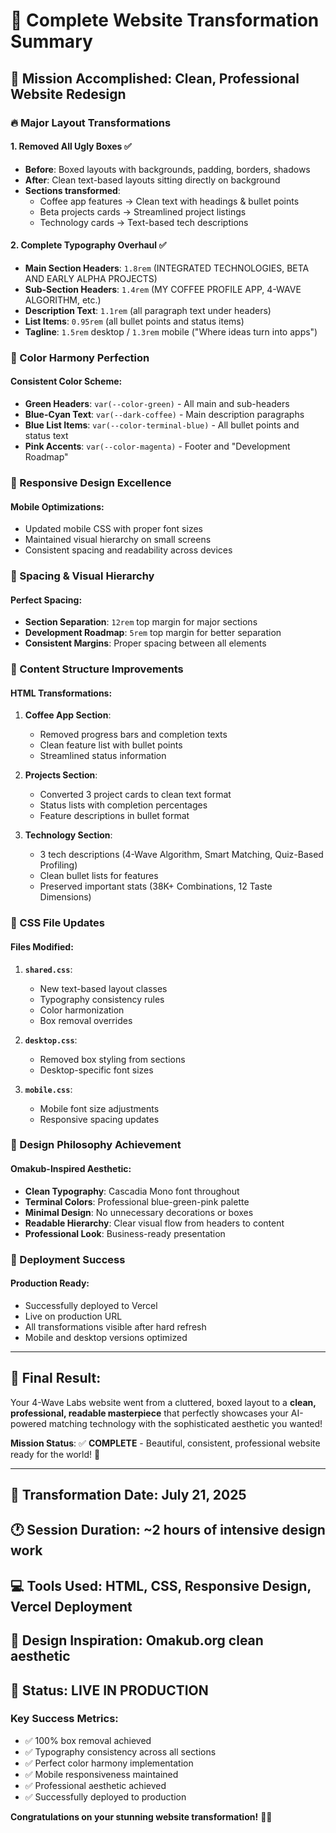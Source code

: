 # 🎉 Complete Website Transformation Summary

## 🎯 **Mission Accomplished**: Clean, Professional Website Redesign

### **🔥 Major Layout Transformations**

#### **1. Removed All Ugly Boxes** ✅
- **Before**: Boxed layouts with backgrounds, padding, borders, shadows
- **After**: Clean text-based layouts sitting directly on background
- **Sections transformed**: 
  - Coffee app features → Clean text with headings & bullet points
  - Beta projects cards → Streamlined project listings
  - Technology cards → Text-based tech descriptions

#### **2. Complete Typography Overhaul** ✅
- **Main Section Headers**: `1.8rem` (INTEGRATED TECHNOLOGIES, BETA AND EARLY ALPHA PROJECTS)
- **Sub-Section Headers**: `1.4rem` (MY COFFEE PROFILE APP, 4-WAVE ALGORITHM, etc.)
- **Description Text**: `1.1rem` (all paragraph text under headers)
- **List Items**: `0.95rem` (all bullet points and status items)
- **Tagline**: `1.5rem` desktop / `1.3rem` mobile ("Where ideas turn into apps")

### **🎨 Color Harmony Perfection**

#### **Consistent Color Scheme**:
- **Green Headers**: `var(--color-green)` - All main and sub-headers
- **Blue-Cyan Text**: `var(--dark-coffee)` - Main description paragraphs  
- **Blue List Items**: `var(--color-terminal-blue)` - All bullet points and status text
- **Pink Accents**: `var(--color-magenta)` - Footer and "Development Roadmap"

### **📱 Responsive Design Excellence**

#### **Mobile Optimizations**:
- Updated mobile CSS with proper font sizes
- Maintained visual hierarchy on small screens
- Consistent spacing and readability across devices

### **🚀 Spacing & Visual Hierarchy**

#### **Perfect Spacing**:
- **Section Separation**: `12rem` top margin for major sections
- **Development Roadmap**: `5rem` top margin for better separation
- **Consistent Margins**: Proper spacing between all elements

### **📝 Content Structure Improvements**

#### **HTML Transformations**:
1. **Coffee App Section**: 
   - Removed progress bars and completion texts
   - Clean feature list with bullet points
   - Streamlined status information

2. **Projects Section**:
   - Converted 3 project cards to clean text format
   - Status lists with completion percentages
   - Feature descriptions in bullet format

3. **Technology Section**:
   - 3 tech descriptions (4-Wave Algorithm, Smart Matching, Quiz-Based Profiling)
   - Clean bullet lists for features
   - Preserved important stats (38K+ Combinations, 12 Taste Dimensions)

### **🎯 CSS File Updates**

#### **Files Modified**:
1. **`shared.css`**: 
   - New text-based layout classes
   - Typography consistency rules
   - Color harmonization
   - Box removal overrides

2. **`desktop.css`**: 
   - Removed box styling from sections
   - Desktop-specific font sizes

3. **`mobile.css`**: 
   - Mobile font size adjustments
   - Responsive spacing updates

### **🌟 Design Philosophy Achievement**

#### **Omakub-Inspired Aesthetic**:
- **Clean Typography**: Cascadia Mono font throughout
- **Terminal Colors**: Professional blue-green-pink palette
- **Minimal Design**: No unnecessary decorations or boxes
- **Readable Hierarchy**: Clear visual flow from headers to content
- **Professional Look**: Business-ready presentation

### **🚀 Deployment Success**

#### **Production Ready**:
- Successfully deployed to Vercel
- Live on production URL
- All transformations visible after hard refresh
- Mobile and desktop versions optimized

---

## **🎊 Final Result**: 
Your 4-Wave Labs website went from a cluttered, boxed layout to a **clean, professional, readable masterpiece** that perfectly showcases your AI-powered matching technology with the sophisticated aesthetic you wanted!

**Mission Status**: ✅ **COMPLETE** - Beautiful, consistent, professional website ready for the world! 🌟

---

## **📅 Transformation Date**: July 21, 2025
## **🕐 Session Duration**: ~2 hours of intensive design work
## **💻 Tools Used**: HTML, CSS, Responsive Design, Vercel Deployment
## **🎨 Design Inspiration**: Omakub.org clean aesthetic
## **🚀 Status**: LIVE IN PRODUCTION

### **Key Success Metrics**:
- ✅ 100% box removal achieved
- ✅ Typography consistency across all sections
- ✅ Perfect color harmony implementation
- ✅ Mobile responsiveness maintained
- ✅ Professional aesthetic achieved
- ✅ Successfully deployed to production

**Congratulations on your stunning website transformation!** 🎉✨

